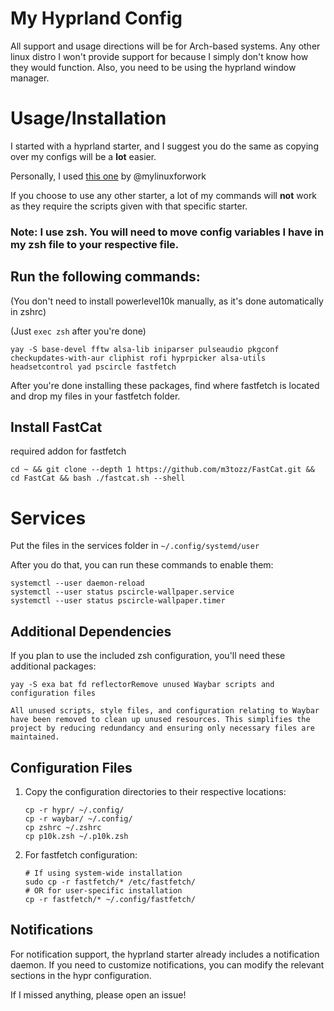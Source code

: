 # My Hyprland Config
All support and usage directions will be for Arch-based systems. Any other linux distro I won't provide support for because I simply don't know how they would function.
Also, you need to be using the hyprland window manager. 
# Usage/Installation

I started with a hyprland starter, and I suggest you do the same as copying over my configs will be a **lot** easier.

Personally, I used [this one](https://github.com/mylinuxforwork/hyprland-starter) by @mylinuxforwork

If you choose to use any other starter, a lot of my commands will **not** work as they require the scripts given with that specific starter.

### Note: I use zsh. You will need to move config variables I have in my zsh file to your respective file. 
## Run the following commands: 
(You don't need to install powerlevel10k manually, as it's done automatically in zshrc)

(Just `exec zsh` after you're done)
```shell
yay -S base-devel fftw alsa-lib iniparser pulseaudio pkgconf checkupdates-with-aur cliphist rofi hyprpicker alsa-utils headsetcontrol yad pscircle fastfetch
```
After you're done installing these packages, find where fastfetch is located and drop my files in your fastfetch folder.

## Install FastCat
required addon for fastfetch
```shell
cd ~ && git clone --depth 1 https://github.com/m3tozz/FastCat.git && cd FastCat && bash ./fastcat.sh --shell
```

# Services
Put the files in the services folder in `~/.config/systemd/user`

After you do that, you can run these commands to enable them:
```shell
systemctl --user daemon-reload
systemctl --user status pscircle-wallpaper.service
systemctl --user status pscircle-wallpaper.timer
```

## Additional Dependencies

If you plan to use the included zsh configuration, you'll need these additional packages:
```shell
yay -S exa bat fd reflectorRemove unused Waybar scripts and configuration files

All unused scripts, style files, and configuration relating to Waybar have been removed to clean up unused resources. This simplifies the project by reducing redundancy and ensuring only necessary files are maintained.
```



## Configuration Files
1. Copy the configuration directories to their respective locations:
   ```shell
   cp -r hypr/ ~/.config/
   cp -r waybar/ ~/.config/
   cp zshrc ~/.zshrc
   cp p10k.zsh ~/.p10k.zsh
   ```

2. For fastfetch configuration:
   ```shell
   # If using system-wide installation
   sudo cp -r fastfetch/* /etc/fastfetch/
   # OR for user-specific installation
   cp -r fastfetch/* ~/.config/fastfetch/
   ```

## Notifications
For notification support, the hyprland starter already includes a notification daemon. If you need to customize notifications, you can modify the relevant sections in the hypr configuration.

If I missed anything, please open an issue!
